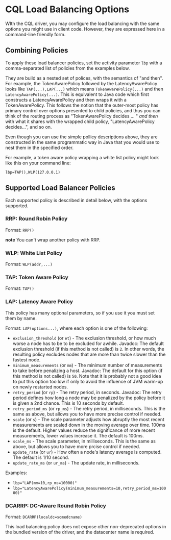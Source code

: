 # CQL Load Balancing Options

WIth the CQL driver, you may configure the load balancing with the same options you might use in
client code. However, they are expressed here in a command-line friendly form.

## Combining Policies

To apply these load balancer policies, set the activity parameter `lbp` with a comma-separated list
of policies from the examples below.

They are build as a nested set of polices, with the semantics of "and then". For example, the
TokenAwarePolicy followed by the LatencyAwarePolicy looks like `TAP(...),LAP(...)` which means
`TokenAwarePolicy(...)` and then `LatencyAwarePolicy(...)`. This is equivalent to Java code which
first constructs a LatencyAwarePolicy and then wraps it with a TokenAwarePolicy. This follows the
notion that the outer-most policy has primary control over options presented to child policies, and
thus you can think of the routing process as "TokenAwarePolicy decides ... " *and then* with what it
shares with the wrapped child policy, "LatencyAwarePolicy decides...", and so on.

Even though you can use the simple pollicy descriptions above, they are constructed in the same
programmatic way in Java that you would use to nest them in the specified order.

For example, a token aware policy wrapping a white list policy might look like this on your command
line:

    lbp=TAP(),WLP(127.0.0.1)

## Supported Load Balancer Policies

Each supported policy is described in detail below, with the options supported.

### RRP: Round Robin Policy

Format: `RRP()`

**note** You can't wrap another policy with RRP.

### WLP: White List Policy

Format: `WLP(addr,...)`

### TAP: Token Aware Policy

Format: `TAP()`

### LAP: Latency Aware Policy

This policy has many optional parameters, so if you use it you must set them by name.

Format: `LAP(options...)`, where each option is one of the following:

- `exclusion_threshold` (or `et`) - The exclusion threshold, or how much worse a node has to be to
  be excluded for awhile. Javadoc: The default exclusion threshold (if this method is not called) is
  `2`. In other words, the resulting policy excludes nodes that are more than twice slower than the
  fastest node.
- `minimum_measurements` (or `mm`) - The minimum number of measurements to take before penalizing a
  host. Javadoc: The default for this option (if this method is not called) is `50`. Note that it is
  probably not a good idea to put this option too low if only to avoid the influence of JVM warm-up
  on newly restarted nodes.
- `retry_period` (or `rp`) - The retry period, in seconds. Javadoc: The retry period defines how
  long a node may be penalized by the policy before it is given a 2nd chance. This is 10 seconds by
  default.
- `retry_period_ms` (or `rp_ms`) - The retry period, in milliseconds. This is the same as above, but
  allows you to have more precise control if needed.
- `scale` (or `s`) - The scale parameter adjusts how abruptly the most recent measurements are
  scaled down in the moving average over time. 100ms is the default. Higher values reduce the
  significance of more recent measurements, lower values increase it. The default is 100ms.
- `scale_ms` - The scale parameter, in milliseconds. This is the same as above, but allows you to
  have more prcise control if needed.
- `update_rate` (or `ur`) - How often a node's latency average is computed. The default is 1/10
  second.
- `update_rate_ms` (or `ur_ms`) - The update rate, in milliseconds.

Examples:
- `lbp="LAP(mm=10,rp_ms=10000)"`
- `lbp="LatencyAwarePolicy(minimum_measurements=10,retry_period_ms=10000)"`

### DCARRP: DC-Aware Round Robin Policy

Format: `DCARRP(localdc=somedcname)`

This load balancing policy does not expose other non-deprecated options in the bundled version of
the driver, and the datacenter name is required.

